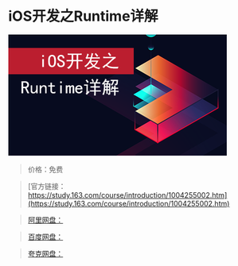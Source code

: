 # iOS开发之Runtime详解

![img](../../../assets/study163/free/b3cae8f7-8e18-4c38-aee3-040f7493e340.png)

> 价格：免费

> [官方链接：https://study.163.com/course/introduction/1004255002.htm](https://study.163.com/course/introduction/1004255002.htm)

> [阿里网盘：]()

> [百度网盘：]()

> [夸克网盘：]()
